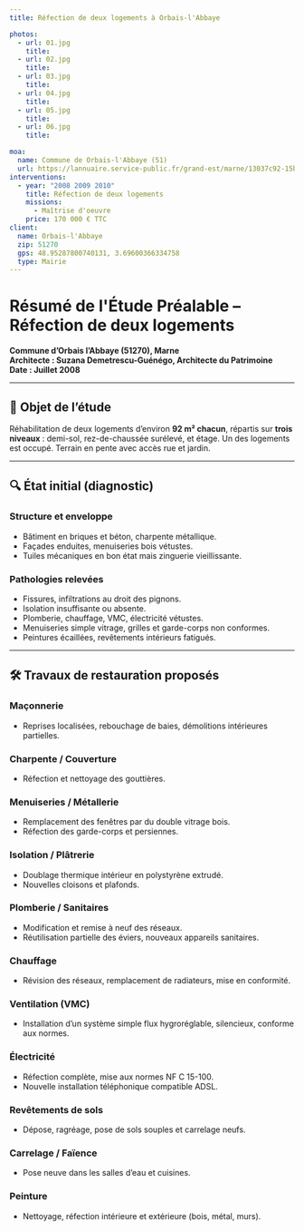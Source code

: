 ```yaml
---
title: Réfection de deux logements à Orbais-l'Abbaye

photos:
  - url: 01.jpg
    title:
  - url: 02.jpg
    title:
  - url: 03.jpg
    title:
  - url: 04.jpg
    title:
  - url: 05.jpg
    title:
  - url: 06.jpg
    title:

moa:
  name: Commune de Orbais-l'Abbaye (51)
  url: https://lannuaire.service-public.fr/grand-est/marne/13037c92-15bb-4399-afac-b29943c1ff3b
interventions:
  - year: "2008 2009 2010"
    title: Réfection de deux logements
    missions:
      - Maîtrise d'oeuvre
    price: 170 000 € TTC
client:
  name: Orbais-l'Abbaye
  zip: 51270
  gps: 48.95287800740131, 3.69600366334758
  type: Mairie
---
```


# Résumé de l'Étude Préalable – Réfection de deux logements

**Commune d’Orbais l’Abbaye (51270), Marne**  
**Architecte : Suzana Demetrescu-Guénégo, Architecte du Patrimoine**  
**Date : Juillet 2008**

---

## 📍 Objet de l’étude

Réhabilitation de deux logements d’environ **92 m² chacun**, répartis sur
**trois niveaux** : demi-sol, rez-de-chaussée surélevé, et étage. Un des
logements est occupé. Terrain en pente avec accès rue et jardin.

---

## 🔍 État initial (diagnostic)

### Structure et enveloppe

- Bâtiment en briques et béton, charpente métallique.
- Façades enduites, menuiseries bois vétustes.
- Tuiles mécaniques en bon état mais zinguerie vieillissante.

### Pathologies relevées

- Fissures, infiltrations au droit des pignons.
- Isolation insuffisante ou absente.
- Plomberie, chauffage, VMC, électricité vétustes.
- Menuiseries simple vitrage, grilles et garde-corps non conformes.
- Peintures écaillées, revêtements intérieurs fatigués.

---

## 🛠️ Travaux de restauration proposés

### Maçonnerie

- Reprises localisées, rebouchage de baies, démolitions intérieures partielles.

### Charpente / Couverture

- Réfection et nettoyage des gouttières.

### Menuiseries / Métallerie

- Remplacement des fenêtres par du double vitrage bois.
- Réfection des garde-corps et persiennes.

### Isolation / Plâtrerie

- Doublage thermique intérieur en polystyrène extrudé.
- Nouvelles cloisons et plafonds.

### Plomberie / Sanitaires

- Modification et remise à neuf des réseaux.
- Réutilisation partielle des éviers, nouveaux appareils sanitaires.

### Chauffage

- Révision des réseaux, remplacement de radiateurs, mise en conformité.

### Ventilation (VMC)

- Installation d’un système simple flux hygroréglable, silencieux, conforme aux
  normes.

### Électricité

- Réfection complète, mise aux normes NF C 15-100.
- Nouvelle installation téléphonique compatible ADSL.

### Revêtements de sols

- Dépose, ragréage, pose de sols souples et carrelage neufs.

### Carrelage / Faïence

- Pose neuve dans les salles d’eau et cuisines.

### Peinture

- Nettoyage, réfection intérieure et extérieure (bois, métal, murs).
